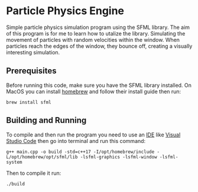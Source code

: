 # Particle Physics Engine

Simple particle physics simulation program using the SFML library. The aim of this program is for me to learn how to utalize the library. Simulating the movement of particles with random velocities within the window. When particles reach the edges of the window, they bounce off, creating a visually interesting simulation.

## Prerequisites
Before running this code, make sure you have the SFML library installed. On MacOS you can install [homebrew](https://brew.sh/) and follow their install guide then run:

```brew install sfml```

## Building and Running
To compile and then run the program you need to use an [IDE](https://en.wikipedia.org/wiki/Integrated_development_environment) like [Visual Studio Code](https://code.visualstudio.com/) then go into terminal and run this command:

```g++ main.cpp -o build -std=c++17 -I/opt/homebrew/include -L/opt/homebrew/opt/sfml/lib -lsfml-graphics -lsfml-window -lsfml-system```

Then to compile it run:

```./build```